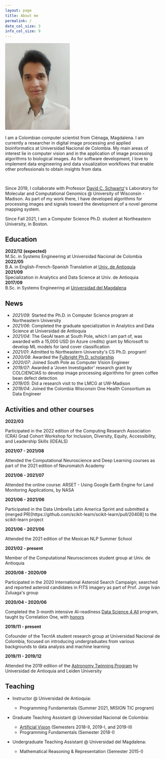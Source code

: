```yaml
---
layout: page
title: About me
permalink: /
date_col_size: 3
info_col_size: 9
---
```


<div class="container">
  <div class="row">
    <div class="col col-sm-3">
      <img width="210" src="assets/img/fotofb.jpg" />
    </div>
    <div class="col col-sm-9">
      <p>
        I am a Colombian computer scientist from Ciénaga, Magdalena. I am
        currently a researcher in digital image processing and applied
        bioinformatics at Universidad Nacional de Colombia. My main areas of
        interest lie in computer vision and in the application of image
        processing algorithms to biological images. As for software development,
        I love to implement data engineering and data visualization workflows
        that enable other professionals to obtain insights from data.
      </p>
    </div>
    <br />
  </div>
  <div class="row">
    <div class="col col-sm-12">
      <p>
        Since 2019, I collaborate with Professor
        <a href="https://genetics.wisc.edu/staff/schwartz-david/"
          >David C. Schwartz</a
        >'s Laboratory for Molecular and Computational Genomics @ University of
        Wisconsin - Madison. As part of my work there, I have developed
        algorithms for processing images and signals toward the development of a
        novel genome mapping system.
      </p>
      <p>
        Since Fall 2021, I am a Computer Science Ph.D. student at
        Northeastern University, in Boston.
      </p>
    </div>
  </div>
</div>

<h2>Education</h2>
<div class="container">


 

  
  <div class="row">
    <div class="col col"><strong>2022/12 (expected)</strong></div>
    <div class="col col-sm-{{page.info_col_size}}">
      M.Sc. in Systems Engineering at Universidad Nacional de Colombia
    </div>
  </div>
  
  <div class="row">
    <div class="col col-sm-{{page.date_col_size}}">
      <strong><!--2018/08 - -->2022/05</strong>
    </div>
    <div class="col col-sm-{{page.info_col_size}}">
      B.A. in English-French-Spanish Translation at
      <a
        href="https://www.udea.edu.co/wps/portal/udea/web/inicio/unidades-academicas/idiomas/acerca-escuela/quienes-somos"
        >Univ. de Antioquia</a
      >
    </div>
  </div>
  
  <div class="row">
    <div class="col col"><strong><!--2020/08 - -->2021/09</strong></div>
    <div class="col col-sm-{{page.info_col_size}}">
      Specialization in Analytics and Data Science at Univ. de Antioquia
    </div>
  </div>
  
  <div class="row">
    <div class="col col-sm-{{page.date_col_size}}">
      <strong><!--2012/08 - -->2017/09</strong>
    </div>
    <div class="col col-sm-{{page.info_col_size}}">
      B.Sc. in Systems Engineering at
      <a href="https://www.unimagdalena.edu.co/presentacionPrograma/Programa/2"
        >Universidad del Magdalena</a
      >
    </div>
  </div>
</div>

## News

- *2021/09*: Started the Ph.D. in Computer Science program at Northeastern University
- *2021/06*: Completed the graduate specialization in Analytics and Data Science at Universidad de Antioquia
- *2021/04*: The GeoAI team at South Pole, which I am part of, was awarded with a 15,000 USD (in Azure credits) grant by Microsoft to develop ML models for land cover classification
- *2021/01*: Admitted to Northeastern University's CS Ph.D. program!
- *2020/08*: Awarded the <a href="https://www.fulbright.edu.co/resultadosposgrados2020/">Fulbright Ph.D. scholarship</a>
- *2020/07*: Joined South Pole as Computer Vision Engineer
- *2019/07*: Awarded a 'Joven Investigador' research grant by COLCIENCIAS to develop image processing algorithms for green coffee bean defect detection
- *2019/05*: Did a research visit to the LMCG at UW-Madison
- *2019/04*: Joined the Colombia Wisconsin One Health Consortium as Data Engineer

## Activities and other courses

<div class="container">


  
  <div class="row">
    <div class="col col"><strong>2022/03</strong></div>
    <div class="col col-sm-{{page.info_col_size}}">
      <p>
        Participated in the 2022 edition of the Computing Research Association (CRA) Grad Cohort Workshop for Inclusion, Diversity, Equity, Accessibility, and Leadership Skills (IDEALS)
      </p>
    </div>
  </div>
  
  <div class="row">
    <div class="col col"><strong>2021/07 - 2021/08</strong></div>
    <div class="col col-sm-{{page.info_col_size}}">
      <p>
        Attended the Computational Neuroscience and Deep Learning courses as part of the 2021 edition of Neuromatch Academy
      </p>
    </div>
  </div>
  <div class="row">
    <div class="col col"><strong>2021/06 - 2021/07</strong></div>
    <div class="col col-sm-{{page.info_col_size}}">
      <p>
        Attended the online course: ARSET - Using Google Earth Engine for Land Monitoring Applications, by NASA
      </p>
    </div>
  </div>

  <div class="row">
    <div class="col col"><strong>2021/06 - 2021/06</strong></div>
    <div class="col col-sm-{{page.info_col_size}}">
      <p>
        Participated in the Data Umbrella Latin America Sprint and submitted a
        (merged PR)[https://github.com/scikit-learn/scikit-learn/pull/20408] to the scikit-learn project 
      </p>
    </div>
  </div>

  <div class="row">
    <div class="col col"><strong>2021/06 - 2021/06</strong></div>
    <div class="col col-sm-{{page.info_col_size}}">
      <p>Attended the 2021 edition of the Mexican NLP Summer School</p>
    </div>
  </div>

  <div class="row">
    <div class="col col"><strong>2021/02 - present</strong></div>
    <div class="col col-sm-{{page.info_col_size}}">
      <p>
        Member of the Computational Neurosciences student group at Univ. de
        Antioquia
      </p>
    </div>
  </div>

  <div class="row">
    <div class="col col"><strong>2020/08 - 2020/09</strong></div>
    <div class="col col-sm-{{page.info_col_size}}">
      <p>
        Participated in the 2020 International Asteroid Search Campaign;
        searched and reported asteroid candidates in FITS imagery as part of
        Prof. Jorge Iván Zuluaga's group
      </p>
    </div>
  </div>

  <div class="row">
    <div class="col col-sm-{{page.date_col_size}}">
      <strong>2020/04 - 2020/06</strong>
    </div>
    <div class="col col-sm-{{page.info_col_size}}">
      <p>
        Completed the 3-month intensive AI-readiness
        <a href="https://c1-web.correlation-one.com/">Data Science 4 All</a>
        program, taught by Correlation One, with <a href="https://www.credential.net/b1fc56aa-b684-40ae-b51d-da685f6b6a7b">honors</a>
      </p>
    </div>
  </div>

  <div class="row">
    <div class="col col-sm-{{page.date_col_size}}">
      <strong>2019/11 - present</strong>
    </div>
    <div class="col col-sm-{{page.info_col_size}}">
      <p>
        Cofounder of the TecnIA student research group at Universidad Nacional
        de Colombia, focused on introducing undergraduates from various
        backgrounds to data analysis and machine learning
      </p>
    </div>
  </div>
  <div class="row">
    <div class="col col-sm-{{page.date_col_size}}">
      <strong>2019/11 - 2019/12</strong>
    </div>
    <div class="col col-sm-{{page.info_col_size}}">
      <p>
        Attended the 2019 edition of the
        <a href="https://sites.google.com/site/astrotwincolo/home"
          >Astronomy Twinning Program</a
        >
        by Universidad de Antioquia and Leiden University
      </p>
    </div>
  </div>
</div>

## Teaching

- Instructor @ Universidad de Antioquia:
  - Programming Fundamentals (Summer 2021, MISION TIC program)

- Graduate Teaching Assistant @ Universidad Nacional de Colombia:
  - <a href = "https://github.com/alceballosa/Vision-Artificial-UNALMed"> Artificial Vision</a> (Semesters 2018-II, 2019-I, and 2019-II)
  - Programming Fundamentals (Semester 2018-I)

- Undergraduate Teaching Assistant @ Universidad del Magdalena:
  - Mathematical Reasoning & Representation (Semester 2015-I)

